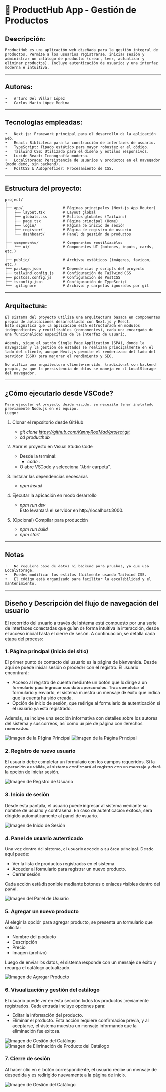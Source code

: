 # 🚀 ProductHub App - Gestión de Productos  

## Descripción:

    ProductHub es una aplicación web diseñada para la gestión integral de productos. Permite a los usuarios registrarse, iniciar sesión y administrar un catálogo de productos (crear, leer, actualizar y eliminar productos). Incluye autenticación de usuarios y una interfaz moderna e intuitiva.

---

## Autores:

    •	Arturo Del Villar López
    •	Carlos Mario López Medina

---

## Tecnologías empleadas:

    •	Next.js: Framework principal para el desarrollo de la aplicación web.
    •	React: Biblioteca para la construcción de interfaces de usuario.
    •	TypeScript: Tipado estático para mayor robustez en el código.
    •	Tailwind CSS: Utilizado para el diseño y estilos responsivos.
    •	Lucide React: Iconografía moderna.
    •	LocalStorage: Persistencia de usuarios y productos en el navegador (modo demo, sin backend).
    •	PostCSS & Autoprefixer: Procesamiento de CSS.

---

## Estructura del proyecto:

    project/
    │
    ├── app/                  # Páginas principales (Next.js App Router)
    │   ├── layout.tsx        # Layout global
    │   ├── globals.css       # Estilos globales (Tailwind)
    │   ├── page.tsx          # Página principal (Home)
    │   ├── login/            # Página de inicio de sesión
    │   ├── register/         # Página de registro de usuario
    │   └── dashboard/        # Panel de gestión de productos
    │
    ├── components/           # Componentes reutilizables
    │   └── ui/               # Componentes UI (botones, inputs, cards, etc.)
    │
    ├── public/               # Archivos estáticos (imágenes, favicon, etc.)
    ├── package.json          # Dependencias y scripts del proyecto
    ├── tailwind.config.js    # Configuración de Tailwind CSS
    ├── postcss.config.js     # Configuración de PostCSS
    ├── tsconfig.json         # Configuración de TypeScript
    └── .gitignore            # Archivos y carpetas ignorados por git

---

## Arquitectura:

    El sistema del proyecto utiliza una arquitectura basada en componentes propia de aplicaciones desarrolladas con Next.js y React.
    Esto significa que la aplicación está estructurada en módulos independientes y reutilizables (componentes), cada uno encargado de una funcionalidad específica de la interfaz de usuario.

    Además, sigue el patrón Single Page Application (SPA), donde la navegación y la gestión de estados se realizan principalmente en el lado del cliente, aunque Next.js permite el renderizado del lado del servidor (SSR) para mejorar el rendimiento y SEO.

    No utiliza una arquitectura cliente-servidor tradicional con backend propio, ya que la persistencia de datos se maneja en el LocalStorage del navegador.

---

## ¿Cómo ejecutarlo desde VSCode?

    Para ejecutar el proyecto desde vscode, se necesita tener instalado previamente Node.js en el equipo.  
    Luego:

1.	Clonar el repositorio desde GitHub
    - _git clone https://github.com/KennyRodMad/project.git_
    - _cd producthub_

2.	Abrir el proyecto en Visual Studio Code
    - Desde la terminal:
        - _code ._
    - O abre VSCode y selecciona "Abrir carpeta".
    
3.	Instalar las dependencias necesarias
    - _npm install_

4.	Ejecutar la aplicación en modo desarrollo
    - _npm run dev_  
    Esto levantará el servidor en http://localhost:3000.
    
5.	(Opcional) Compilar para producción
    - _npm run build_
    - _npm start_

---

## Notas

    •	No requiere base de datos ni backend para pruebas, ya que usa LocalStorage.
    •	Puedes modificar los estilos fácilmente usando Tailwind CSS.
    •	El código está organizado para facilitar la escalabilidad y el mantenimiento.

---

## Diseño y Descripción del flujo de navegación del usuario

El recorrido del usuario a través del sistema está compuesto por una serie de interfaces conectadas que guían de forma intuitiva la interacción, desde el acceso inicial hasta el cierre de sesión. A continuación, se detalla cada etapa del proceso:


### 1. Página principal (inicio del sitio)

El primer punto de contacto del usuario es la página de bienvenida. Desde aquí se puede iniciar sesión o proceder con el registro. El usuario encontrará:

- Acceso al registro de cuenta mediante un botón que lo dirige a un formulario para ingresar sus datos personales. Tras completar el formulario y enviarlo, el sistema muestra un mensaje de éxito que indica que la cuenta ha sido creada.
- Opción de inicio de sesión, que redirige al formulario de autenticación si el usuario ya está registrado.

Además, se incluye una sección informativa con detalles sobre los autores del sistema y sus correos, así como un pie de página con derechos reservados.

![Imagen de la Página Principal](/public/img/1.%20Página%20de%20Inicio.png)
![Imagen de la Página Principal](/public/img/2.%20Página%20de%20Inicio.png)



### 2. Registro de nuevo usuario

El usuario debe completar un formulario con los campos requeridos. Si la operación es válida, el sistema confirmará el registro con un mensaje y dará la opción de iniciar sesión.

![Imagen de Registro de Usuario](/public/img/3.%20Formulario%20de%20registro%20de%20usuario.png)


### 3. Inicio de sesión

Desde esta pantalla, el usuario puede ingresar al sistema mediante su nombre de usuario y contraseña. En caso de autenticación exitosa, será dirigido automáticamente al panel de usuario.

![Imagen de Inicio de Sesión](/public/img/4.%203.%20Formulario%20de%20inicio%20de%20sesión.png)



### 4. Panel de usuario autenticado

Una vez dentro del sistema, el usuario accede a su área principal. Desde aquí puede:

- Ver la lista de productos registrados en el sistema.
- Acceder al formulario para registrar un nuevo producto.
- Cerrar sesión.

Cada acción está disponible mediante botones o enlaces visibles dentro del panel.

![Imagen del Panel de Usuario](/public/img/5.%20Panel%20de%20usuario%20logueado.png)



### 5. Agregar un nuevo producto

Al elegir la opción para agregar producto, se presenta un formulario que solicita:

- Nombre del producto
- Descripción
- Precio
- Imagen (archivo)

Luego de enviar los datos, el sistema responde con un mensaje de éxito y recarga el catálogo actualizado.

![Imagen de Agregar Producto](/public/img/6,%20Agregando%20datos%20de%20producto.png)



### 6. Visualización y gestión del catálogo

El usuario puede ver en esta sección todos los productos previamente registrados. Cada entrada incluye opciones para:

- Editar la información del producto.
- Eliminar el producto. Esta acción requiere confirmación previa, y al aceptarse, el sistema muestra un mensaje informando que la eliminación fue exitosa.

![Imagen de Gestión del Catálogo](/public/img/7.%20visualizando%20lista%20de%20productos%20ingresados.png)
![Imagen de Eliminación de Producto del Catálogo](/public/img/8.%20Eliminación%20de%20producto.png)


### 7. Cierre de sesión

Al hacer clic en el botón correspondiente, el usuario recibe un mensaje de despedida y es redirigido nuevamente a la página de inicio.

![Imagen de Gestión del Catálogo](/public/img/9.%20Cerrando%20sesión.png)



